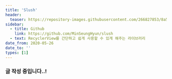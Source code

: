 ```yaml
---
title: 'Slush'
header:
  teaser: https://repository-images.githubusercontent.com/266827853/8a523300-ce80-11ea-8bc5-263e38715bfc
sidebar:
  - title: Github
    link: https://github.com/MinSeungHyun/slush
  - text: RecyclerView를 간단하고 쉽게 사용할 수 있게 해주는 라이브러리
date_from: 2020-05-26
date_to: ''
types: [1]
---
```


### 글 작성 중입니다..!
